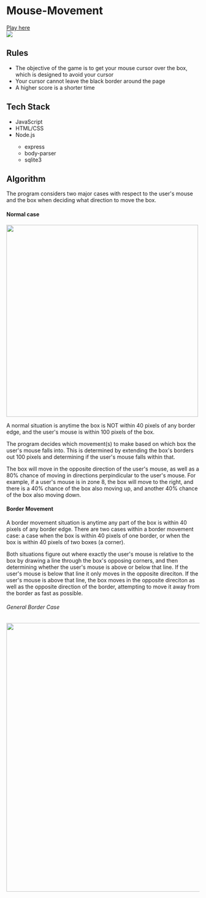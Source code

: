 # Mouse-Movement

<a href="https://mouse-movement.liammahoney.me/">Play here</a><br>
<img src="https://liammahoney.me/pics/mouse-movement.gif">
<h2>Rules</h2>
<ul>
  <li>The objective of the game is to get your mouse cursor over the box, which is designed to avoid your cursor</li>
  <li>Your cursor cannot leave the black border around the page</li>
  <li>A higher score is a shorter time</li>
</ul>
<h2>Tech Stack</h2>
<ul>
  <li>JavaScript</li>
  <li>HTML/CSS</li>
  <li>Node.js</li>
  <ul>
    <li>express</li>
    <li>body-parser</li>
    <li>sqlite3</li>
  </ul>
</ul>
<h2>Algorithm</h2>
The program considers two major cases with respect to the user's mouse and the box when deciding what direction to move the box. 
<h4>Normal case</h4>
<img width="500" src="http://mouse-movement.liammahoney.me/general-mouse-detection.png">
<p>A normal situation is anytime the box is NOT within 40 pixels of any border edge, and the user's mouse is within 100 pixels of the box.</p>
<p>The program decides which movement(s) to make based on which box the user's mouse falls into. This is determined by extending the box's borders out 100 pixels and determining if the user's mouse falls within that.</p>
<p>The box will move in the opposite direction of the user's mouse, as well as a 80% chance of moving in directions perpindicular to the user's mouse. For example, if a user's mouse is in zone 8, the box will move to the right, and there is a 40% chance of the box also moving up, and another 40% chance of the box also moving down.</p>
<h4>Border Movement</h4>
<p>A border movement situation is anytime any part of the box is within 40 pixels of any border edge. There are two cases within a border movement case: a case when the box is within 40 pixels of one border, or when the box is within 40 pixels of two boxes (a corner).</p>
<p>Both situations figure out where exactly the user's mouse is relative to the box by drawing a line through the box's opposing corners, and then determining whether the user's mouse is above or below that line. If the user's mouse is below that line it only moves in the opposite direciton. If the user's mouse is above that line, the box moves in the opposite direciton as well as the opposite direction of the border, attempting to move it away from the border as fast as possible.
<h6>General Border Case</h6>
<img width="700" src="https://mouse-movement.liammahoney.me/border-situation.png">


  

        
